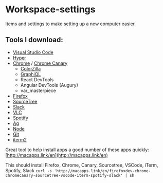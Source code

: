 # Workspace-settings

Items and settings to make setting up a new computer easier.

## Tools I download:
- [Visual Studio Code](https://code.visualstudio.com/)
- [Hyper](https://hyper.is/)
- [Chrome](https://www.google.com/chrome/browser/desktop/index.html) / [Chrome Canary](https://www.google.com/chrome/browser/canary.html)
  - [ColorZilla](http://www.colorzilla.com/)
  - [GraphiQL](https://chrome.google.com/webstore/detail/chromeiql/fkkiamalmpiidkljmicmjfbieiclmeij?hl=en)
  - React DevTools
  - Angular DevTools (Augury)
  - var_masterpiece
- [Firefox](https://www.mozilla.org/en-US/firefox/developer/)
- [SourceTree](https://www.sourcetreeapp.com/)
- [Slack](https://slack.com/downloads/osx)
- [VLC](https://www.videolan.org/vlc/index.html)
- [Spotify](https://www.spotify.com/us/download/other/)
- [Ag](https://github.com/ggreer/the_silver_searcher)
- [Node](https://nodejs.org/en/)
- [Git](https://git-scm.com/book/en/v2/Getting-Started-Installing-Git)
- [iterm2](https://www.iterm2.com/)

Great tool to help install apps  a good number of these apps quickly: [http://macapps.link/en](http://macapps.link/en)

This should install Firefox, Chrome, Canary, Sourcetree, VSCode, iTerm, Spotify, Slack
`curl -s 'http://macapps.link/en/firefoxdev-chrome-chromecanary-sourcetree-vscode-iterm-spotify-slack' | sh`